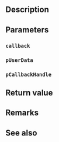 ## Description

## Parameters

### `callback`

### `pUserData`

### `pCallbackHandle`

## Return value

## Remarks

## See also